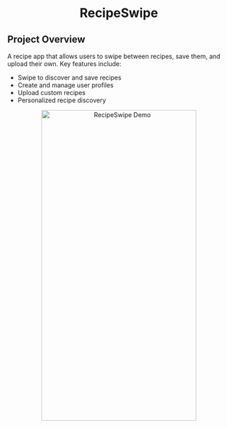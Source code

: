 <h1 align="center">RecipeSwipe</h1>  

<h2>Project Overview</h2>

A recipe app that allows users to swipe between recipes, save them, and upload their own. Key features include:

- Swipe to discover and save recipes
- Create and manage user profiles
- Upload custom recipes
- Personalized recipe discovery

<p align="center"><img  src="/hdfood-ezgif.com-video-to-gif-converter.gif" alt="RecipeSwipe Demo" width="350" height="700">

</p>  

